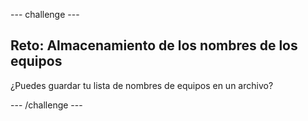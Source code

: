\--- challenge \---

## Reto: Almacenamiento de los nombres de los equipos

¿Puedes guardar tu lista de nombres de equipos en un archivo?

\--- /challenge \---